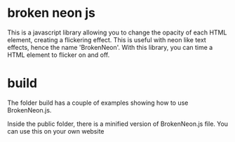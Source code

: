 # broken neon js
This is a javascript library allowing you to change the opacity of each HTML element, creating a flickering effect. 
This is useful with neon like text effects, hence the name 'BrokenNeon'. With this library, you can time a HTML element to flicker on and off.

# build
The folder build has a couple of examples showing how to use BrokenNeon.js.

Inside the public folder, there is a minified version of BrokenNeon.js file. You can use this on your own website


